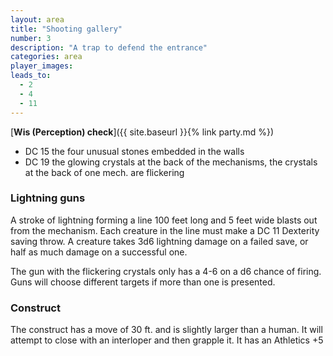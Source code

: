 ```yaml
---
layout: area
title: "Shooting gallery"
number: 3
description: "A trap to defend the entrance"
categories: area
player_images:
leads_to:
  - 2
  - 4
  - 11
---
```


[**Wis (Perception) check**]({{ site.baseurl }}{% link party.md %})
* DC 15 the four unusual stones embedded in the walls
* DC 19 the glowing crystals at the back of the mechanisms, the crystals at the back of one mech. are flickering

### Lightning guns ###

A stroke of lightning forming a line 100 feet long and 5 feet wide blasts out from the mechanism.  Each creature in the line must make a DC 11 Dexterity saving throw. A creature takes 3d6 lightning damage on a failed save, or half as much damage on a successful one.

The gun with the flickering crystals only has a 4-6 on a d6 chance of firing.  Guns will choose different targets if more than one is presented.

### Construct ###

The construct has a move of 30 ft. and is slightly larger than a human.  It will attempt to close with an interloper and then grapple it.  It has an Athletics +5
